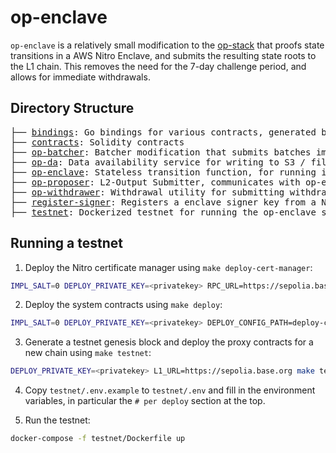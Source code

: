# op-enclave

`op-enclave` is a relatively small modification to the [op-stack](https://github.com/ethereum-optimism/optimism/)
that proofs state transitions in a AWS Nitro Enclave, and submits the resulting state roots to the L1 chain.
This removes the need for the 7-day challenge period, and allows for immediate withdrawals.

## Directory Structure

<pre>
├── <a href="./bindings">bindings</a>: Go bindings for various contracts, generated by `make bindings`
├── <a href="./contracts">contracts</a>: Solidity contracts
├── <a href="./op-batcher">op-batcher</a>: Batcher modification that submits batches immediately after withdrawals are detected
├── <a href="./op-da">op-da</a>: Data availability service for writing to S3 / file system
├── <a href="./op-enclave">op-enclave</a>: Stateless transition function, for running in a AWS Nitro TEE
├── <a href="./op-proposer">op-proposer</a>: L2-Output Submitter, communicates with op-enclave and submits proposals to L1
├── <a href="./op-withdrawer">op-withdrawer</a>: Withdrawal utility for submitting withdrawals to L1
├── <a href="./register-signer">register-signer</a>: Registers a enclave signer key from a Nitro attestation with the SystemConfigGlobal contract
├── <a href="./testnet">testnet</a>: Dockerized testnet for running the op-enclave stack
</pre>

## Running a testnet

1. Deploy the Nitro certificate manager using `make deploy-cert-manager`:
```bash
IMPL_SALT=0 DEPLOY_PRIVATE_KEY=<privatekey> RPC_URL=https://sepolia.base.org make deploy-cert-manager
```

2. Deploy the system contracts using `make deploy`:
```bash
IMPL_SALT=0 DEPLOY_PRIVATE_KEY=<privatekey> DEPLOY_CONFIG_PATH=deploy-config/example.json RPC_URL=https://sepolia.base.org make deploy
```

3. Generate a testnet genesis block and deploy the proxy contracts for a new chain using `make testnet`:
```bash
DEPLOY_PRIVATE_KEY=<privatekey> L1_URL=https://sepolia.base.org make testnet
```

4. Copy `testnet/.env.example` to `testnet/.env` and fill in the environment variables,
in particular the `# per deploy` section at the top.

5. Run the testnet:
```bash
docker-compose -f testnet/Dockerfile up
```
